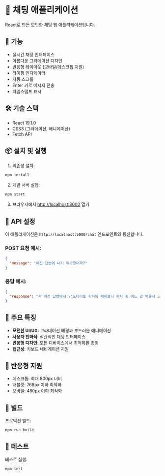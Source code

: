 # 💬 채팅 애플리케이션

React로 만든 모던한 채팅 웹 애플리케이션입니다.

## 🚀 기능

- 실시간 채팅 인터페이스
- 아름다운 그라데이션 디자인
- 반응형 레이아웃 (모바일/데스크톱 지원)
- 타이핑 인디케이터
- 자동 스크롤
- Enter 키로 메시지 전송
- 타임스탬프 표시

## 🛠️ 기술 스택

- React 19.1.0
- CSS3 (그라데이션, 애니메이션)
- Fetch API

## 📦 설치 및 실행

1. 의존성 설치:
```bash
npm install
```

2. 개발 서버 실행:
```bash
npm start
```

3. 브라우저에서 [http://localhost:3000](http://localhost:3000) 열기

## 🔧 API 설정

이 애플리케이션은 `http://localhost:5000/chat` 엔드포인트와 통신합니다.

### POST 요청 예시:
```json
{
  "message": "이전 답변에 너가 뭐라했더라?"
}
```

### 응답 예시:
```json
{
  "response": "저 이전 답변에서 \"포테이토 피자와 페퍼로니 피자 중 어느 걸 먹을지 고민 중이시군요. 두 피자 모두 인기 메뉴라 실망하지 않으실 거예요\"라고 말씀드렸어요.\n\n선호하는 느낌이나 토핑에 대해 더 궁금하시거나, 추천이 필요하면 언제든 질문해 주세요! 😊"
}
```

## 🎨 주요 특징

- **모던한 UI/UX**: 그라데이션 배경과 부드러운 애니메이션
- **사용자 친화적**: 직관적인 채팅 인터페이스
- **반응형 디자인**: 모든 디바이스에서 최적화된 경험
- **접근성**: 키보드 네비게이션 지원

## 📱 반응형 지원

- 데스크톱: 최대 800px 너비
- 태블릿: 768px 이하 최적화
- 모바일: 480px 이하 최적화

## 🔄 빌드

프로덕션 빌드:
```bash
npm run build
```

## 🧪 테스트

테스트 실행:
```bash
npm test
```
